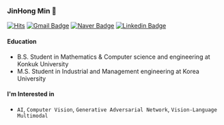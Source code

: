 ### JinHong Min 👋
[![Hits](https://hits.seeyoufarm.com/api/count/incr/badge.svg?url=https%3A%2F%2Fgithub.com%2Fhaesoo9410&count_bg=%23EB8B10&title_bg=%23684327&icon=&icon_color=%23E7E7E7&title=VISIT&edge_flat=false)](https://github.com/alswlsghd320) [![Gmail Badge](https://img.shields.io/badge/Gmail-D14836?style=flat&logo=Gmail&logoColor=white)](mailto:alswlsghd320@korea.ac.kr) 
[![Naver Badge](https://img.shields.io/badge/Naver%20-04cf5c?style=flat&logo=Naver&logoColor=white)](mailto:alswlsghd320@naver.com)
[![Linkedin Badge](https://img.shields.io/badge/Linkedin%20-0A66C2?style=flat&logo=Linkedin&logoColor=white)](https://www.linkedin.com/in/jinhong-min-aa6246208/)

#### Education
- B.S. Student in Mathematics & Computer science and engineering at Konkuk University
- M.S. Student in Industrial and Management engineering at Korea University

#### I'm Interested in 
- `AI`, `Computer Vision`, `Generative Adversarial Network`, `Vision-Language Multimodal`

<!--
[![Anurag's GitHub stats](https://github-readme-stats.vercel.app/api?username=alswlsghd320)](https://github.com/anuraghazra/github-readme-stats)
-->

<!--
<img align='right' src="https://github-readme-stats.vercel.app/api?username=haesoo9410" height="165">
<img alt="Python" src="https://img.shields.io/badge/python-%2314354C.svg?style=for-the-badge&logo=python&logoColor=white"/>, <img alt="PyTorch" src="https://img.shields.io/badge/PyTorch-%23EE4C2C.svg?style=for-the-badge&logo=PyTorch&logoColor=white" />
-->



<!--
**alswlsghd320/alswlsghd320** is a ✨ _special_ ✨ repository because its `README.md` (this file) appears on your GitHub profile.

Here are some ideas to get you started:

- 🔭 I’m currently working on ...
- 🌱 I’m currently learning ...
- 👯 I’m looking to collaborate on ...
- 🤔 I’m looking for help with ...
- 💬 Ask me about ...
- 📫 How to reach me: ...
- 😄 Pronouns: ...
- ⚡ Fun fact: ...
-->
